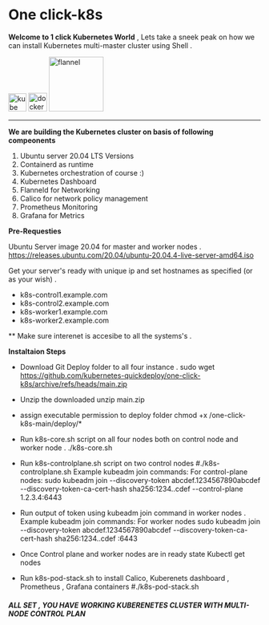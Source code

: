 # One click-k8s
**Welcome to 1 click Kubernetes World** , Lets take a sneek peak on how we can install Kubernetes multi-master cluster using Shell .


<img width="36" alt="kube" src="https://user-images.githubusercontent.com/99710234/154669206-f2927d33-db97-43ac-b8e5-1340692767d6.png"> <img width="37" alt="docker" src="https://user-images.githubusercontent.com/99710234/154669208-eeab2758-d86d-438b-a566-071690820a6a.png"> <img width="109" alt="flannel" src="https://user-images.githubusercontent.com/99710234/154669213-e7153a7e-14b8-4959-8761-9a300348f074.png">

______________________________________________________________________________________________

**We are building the Kubernetes cluster on basis of following compeonents**

1) Ubuntu server 20.04 LTS Versions 
2) Containerd as runtime
3) Kubernetes orchestration of course :)
4) Kubernetes Dashboard
5) Flanneld for Networking
6) Calico for network policy management 
7) Prometheus Monitoring
8) Grafana for Metrics

**Pre-Requesties**

Ubuntu Server image 20.04 for master and worker nodes .
https://releases.ubuntu.com/20.04/ubuntu-20.04.4-live-server-amd64.iso

Get your server's ready with unique ip and set hostnames as specified (or as your wish) .
 * k8s-control1.example.com
 * k8s-control2.example.com
 * k8s-worker1.example.com
 * k8s-worker2.example.com
 
  ** Make sure interenet is accesibe to all the systems's .
  
  **Instaltaion Steps**

  *  Download Git Deploy folder to all four instance .
  sudo wget https://github.com/kubernetes-quickdeploy/one-click-k8s/archive/refs/heads/main.zip
  
  * Unzip the downloaded 
  unzip main.zip
  
  * assign executable permission to deploy folder
  chmod +x /one-click-k8s-main/deploy/*

*  Run k8s-core.sh script on all four nodes both on control node and worker node .
     ./k8s-core.sh
  *  Run k8s-controlplane.sh script on two control nodes
       #./k8s-controlplane.sh
     Example kubeadm join commands:
        For control-plane nodes:
        sudo kubeadm join --discovery-token abcdef.1234567890abcdef --discovery-token-ca-cert-hash sha256:1234..cdef --control-plane 1.2.3.4:6443
  *  Run output of token using kubeadm join command in worker nodes .
     Example kubeadm join commands:
          For worker nodes
        sudo kubeadm join --discovery-token abcdef.1234567890abcdef --discovery-token-ca-cert-hash sha256:1234..cdef <IP-ADDRESS>:6443
  *  Once Control plane and worker nodes are in ready state 
     Kubectl get nodes 
  *  Run k8s-pod-stack.sh to install Calico, Kuberenets dashboard , Prometheus , Grafana containers 
       #./k8s-pod-stack.sh
   
#####  **ALL SET , YOU HAVE WORKING KUBERENETES CLUSTER WITH MULTI-NODE CONTROL PLAN** #####

 
 
  



 
